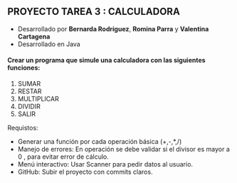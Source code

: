 ## PROYECTO TAREA 3 : CALCULADORA

* Desarrollado por __Bernarda Rodríguez__, __Romina Parra__ y __Valentina Cartagena__
* Desarrollado en Java

####  Crear un programa que simule una calculadora con las siguientes funciones:

1) SUMAR
2) RESTAR
3) MULTIPLICAR
4) DIVIDIR
5) SALIR

Requistos:

*  Generar una función por cada operación básica (+,-,*,/)
*  Manejo de errores: En operación se debe validar si el divisor es mayor a 0 , para evitar error de cálculo.
*  Menú interactivo: Usar Scanner para pedir datos al usuario.
*  GitHub: Subir el proyecto con commits claros.

